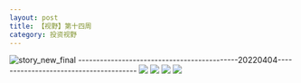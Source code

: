 ```yaml
---
layout: post
title: 【视野】第十四周
category: 投资视野
---
```

![story_new_final](http://r8s97vm6g.hd-bkt.clouddn.com/img/story_new_final_0322.png)
--------------------------------------------20220404---------------------------------------
![](http://r8s97vm6g.hd-bkt.clouddn.com/img/factors-220404-1.png)
![](http://r8s97vm6g.hd-bkt.clouddn.com/img/factors-220404-2.png)
![](http://r8s97vm6g.hd-bkt.clouddn.com/img/factors-220404-3.png)
![](http://r8s97vm6g.hd-bkt.clouddn.com/img/factors-220404-4.png)

  




